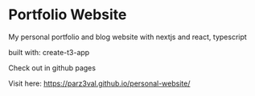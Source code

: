 #   Portfolio Website

My personal portfolio and blog website with nextjs and react, typescript

built with: create-t3-app 

Check out in github pages

Visit here: https://parz3val.github.io/personal-website/ 
